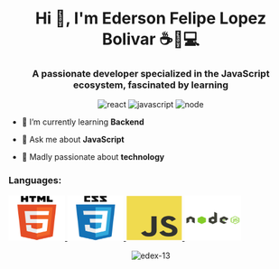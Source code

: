 <h1 align="center">Hi 👋, I'm Ederson Felipe Lopez Bolivar ☕👖💻</h1>
<h3 align="center">A passionate developer specialized in the JavaScript ecosystem, fascinated by learning</h3>

<p align="center">
   <img src="https://media.giphy.com/media/eNAsjO55tPbgaor7ma/giphy.gif" width="100px" height="100px" alt="react" />
   <img src="https://media.giphy.com/media/ln7z2eWriiQAllfVcn/source.gif" width="100px" height="100px" alt="javascript" />
   <img src="https://media.giphy.com/media/kdFc8fubgS31b8DsVu/giphy.gif" width="100px" height="100px" alt="node" />
</p>

- 🌱 I’m currently learning **Backend**

- 💬 Ask me about **JavaScript**

- 🧠 Madly passionate about **technology**

<h3 align="left">Languages:</h3>
<p align="left">
   <a href="https://www.w3.org/html/" target="_blank">
      <img
         src="https://raw.githubusercontent.com/devicons/devicon/master/icons/html5/html5-original-wordmark.svg"
         alt="html5"
         width="100"
         height="80"
      />
   </a>

   <a href="https://www.w3schools.com/css/" target="_blank">
      <img
         src="https://raw.githubusercontent.com/devicons/devicon/master/icons/css3/css3-original-wordmark.svg"
         alt="css3"
         width="100"
         height="80"
      />
   </a>
   <a href="https://developer.mozilla.org/en-US/docs/Web/JavaScript" target="_blank">
      <img
         src="https://raw.githubusercontent.com/devicons/devicon/master/icons/javascript/javascript-original.svg"
         alt="javascript"
         width="100"
         height="80"
      />
   </a>


   <a href="https://nodejs.org" target="_blank">
      <img
         src="https://raw.githubusercontent.com/devicons/devicon/master/icons/nodejs/nodejs-original-wordmark.svg"
         alt="nodejs"
         width="100"
         height="80"
      />
   </a>
</p>


<p align="center">
     <img align="center" src="https://github-readme-stats.vercel.app/api/top-langs?username=edex-13&show_icons=true&locale=en&layout=compact" alt="edex-13" width="500px"/>
</p>
